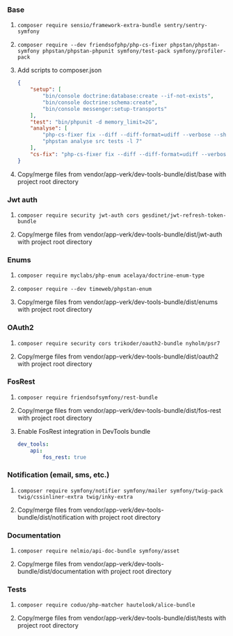 ### Base
1. ```composer require sensio/framework-extra-bundle sentry/sentry-symfony```

2. ```composer require --dev friendsofphp/php-cs-fixer phpstan/phpstan-symfony phpstan/phpstan-phpunit symfony/test-pack symfony/profiler-pack```

3. Add scripts to composer.json
    ```json
    {
        "setup": [
            "bin/console doctrine:database:create --if-not-exists",
            "bin/console doctrine:schema:create",
            "bin/console messenger:setup-transports"
        ],
        "test": "bin/phpunit -d memory_limit=2G",
        "analyse": [
            "php-cs-fixer fix --diff --diff-format=udiff --verbose --show-progress=estimating --dry-run",
            "phpstan analyse src tests -l 7"
        ],
        "cs-fix": "php-cs-fixer fix --diff --diff-format=udiff --verbose --show-progress=estimating"
    }
    ```

4. Copy/merge files from vendor/app-verk/dev-tools-bundle/dist/base with project root directory

### Jwt auth

1. ```composer require security jwt-auth cors gesdinet/jwt-refresh-token-bundle```

2. Copy/merge files from vendor/app-verk/dev-tools-bundle/dist/jwt-auth with project root directory

### Enums

1. ```composer require myclabs/php-enum acelaya/doctrine-enum-type```

2. ```composer require --dev timeweb/phpstan-enum```

3. Copy/merge files from vendor/app-verk/dev-tools-bundle/dist/enums with project root directory

### OAuth2

1. ```composer require security cors trikoder/oauth2-bundle nyholm/psr7```

2. Copy/merge files from vendor/app-verk/dev-tools-bundle/dist/oauth2 with project root directory

### FosRest

1. ```composer require friendsofsymfony/rest-bundle```

2. Copy/merge files from vendor/app-verk/dev-tools-bundle/dist/fos-rest with project root directory

3. Enable FosRest integration in DevTools bundle
    ```yaml
    dev_tools:
        api:
            fos_rest: true
    ```

### Notification (email, sms, etc.)

1. ```composer require symfony/notifier symfony/mailer symfony/twig-pack twig/cssinliner-extra twig/inky-extra```

2. Copy/merge files from vendor/app-verk/dev-tools-bundle/dist/notification with project root directory

### Documentation

1. ```composer require nelmio/api-doc-bundle symfony/asset```

2. Copy/merge files from vendor/app-verk/dev-tools-bundle/dist/documentation with project root directory

### Tests

1. ```composer require coduo/php-matcher hautelook/alice-bundle```

2. Copy/merge files from vendor/app-verk/dev-tools-bundle/dist/tests with project root directory
